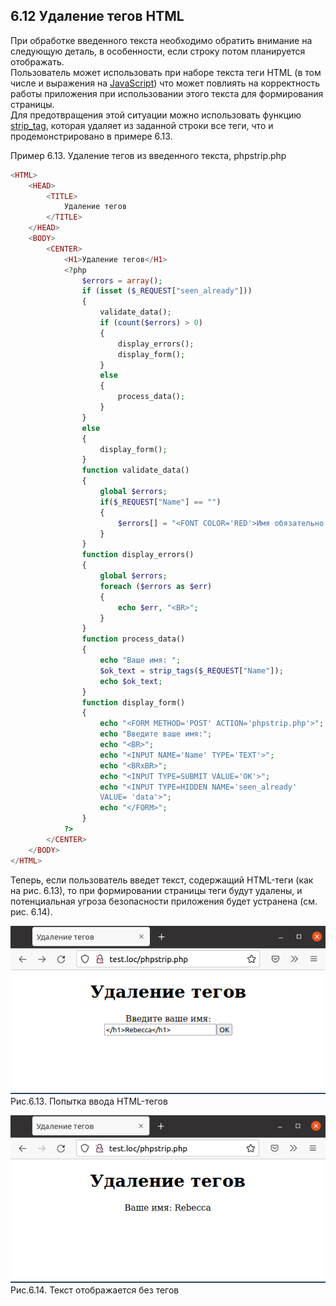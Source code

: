 ## 6.12 Удаление тегов HTML  
При обработке введенного текста необходимо обратить внимание на 
следующую деталь, в особенности, если строку потом планируется отображать.  
Пользователь может использовать при наборе текста теги HTML (в том числе и выражения на [JavaScript](https://ru.wikipedia.org/wiki/JavaScript)) что может повлиять на корректность работы приложения при использовании этого текста для формирования страницы.  
Для предотвращения этой ситуации можно использовать функцию [strip_tag](https://www.php.net/manual/ru/function.strip-tags.php), которая удаляет из заданной строки все теги, что и продемонстрировано в примере 6.13.  

Пример 6.13. Удаление тегов из введенного текста, phpstrip.php  
```php
<HTML>
    <HEAD>
        <TITLE>
            Удаление тегов
        </TITLE>
    </HEAD>
    <BODY>
        <CENTER>
            <H1>Удаление тегов</H1>
            <?php 
                $errors = array();
                if (isset ($_REQUEST["seen_already"]))
                {
                    validate_data();
                    if (count($errors) > 0)
                    {
                        display_errors();
                        display_form();
                    }
                    else
                    {
                        process_data();
                    }
                }
                else
                {
                    display_form();
                }
                function validate_data()
                {
                    global $errors;
                    if($_REQUEST["Name"] == "")
                    {
                        $errors[] = "<FONT COLOR='RED'>Имя обязательно для ввода</FONT>";
                    }
                }   
                function display_errors()
                {
                    global $errors;
                    foreach ($errors as $err)
                    {
                        echo $err, "<BR>";
                    }
                }
                function process_data()
                {
                    echo "Ваше имя: ";
                    $ok_text = strip_tags($_REQUEST["Name"]);
                    echo $ok_text;
                }
                function display_form()
                {
                    echo "<FORM METHOD='POST' ACTION='phpstrip.php'>";
                    echo "Введите ваше имя:";
                    echo "<BR>";
                    echo "<INPUT NAME='Name' TYPE='TEXT'>";
                    echo "<BRxBR>";
                    echo "<INPUT TYPE=SUBMIT VALUE='OK'>";
                    echo "<INPUT TYPE=HIDDEN NAME='seen_already'
                    VALUE= 'data'>";
                    echo "</FORM>";
                }
            ?>
        </CENTER>
    </BODY>
</HTML>
```  
Теперь, если пользователь введет текст, содержащий HTML-теги (как
на рис. 6.13), то при формировании страницы теги будут удалены, и 
потенциальная угроза безопасности приложения будет устранена (см. рис. 6.14).  

![udalenie-tegov-html1](images/udalenie-tegov-html1.png)  
Рис.6.13. Попытка ввода HTML-тегов    
  
![udalenie-tegov-html2](images/udalenie-tegov-html2.png)  
Рис.6.14. Текст отображается без тегов  
